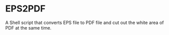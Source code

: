 # EPS2PDF
A Shell script that converts EPS file to PDF file and cut out the white area of PDF at the same time.
